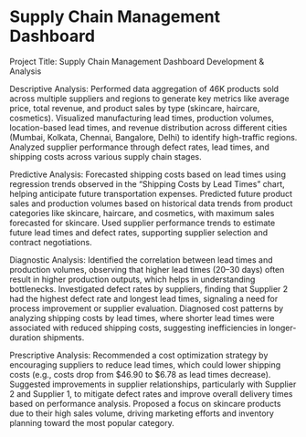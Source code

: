 # Supply Chain Management Dashboard

Project Title:  Supply Chain Management Dashboard Development & Analysis

Descriptive Analysis:
Performed data aggregation of 46K products sold across multiple suppliers and regions to generate key metrics like average price, total revenue, and product sales by type (skincare, haircare, cosmetics).
Visualized manufacturing lead times, production volumes, location-based lead times, and revenue distribution across different cities (Mumbai, Kolkata, Chennai, Bangalore, Delhi) to identify high-traffic regions.
Analyzed supplier performance through defect rates, lead times, and shipping costs across various supply chain stages.

Predictive Analysis:
Forecasted shipping costs based on lead times using regression trends observed in the “Shipping Costs by Lead Times” chart, helping anticipate future transportation expenses.
Predicted future product sales and production volumes based on historical data trends from product categories like skincare, haircare, and cosmetics, with maximum sales forecasted for skincare.
Used supplier performance trends to estimate future lead times and defect rates, supporting supplier selection and contract negotiations.

Diagnostic Analysis:
Identified the correlation between lead times and production volumes, observing that higher lead times (20–30 days) often result in higher production outputs, which helps in understanding bottlenecks.
Investigated defect rates by suppliers, finding that Supplier 2 had the highest defect rate and longest lead times, signaling a need for process improvement or supplier evaluation.
Diagnosed cost patterns by analyzing shipping costs by lead times, where shorter lead times were associated with reduced shipping costs, suggesting inefficiencies in longer-duration shipments.

Prescriptive Analysis:
Recommended a cost optimization strategy by encouraging suppliers to reduce lead times, which could lower shipping costs (e.g., costs drop from $46.90 to $6.78 as lead times decrease).
Suggested improvements in supplier relationships, particularly with Supplier 2 and Supplier 1, to mitigate defect rates and improve overall delivery times based on performance analysis.
Proposed a focus on skincare products due to their high sales volume, driving marketing efforts and inventory planning toward the most popular category.
